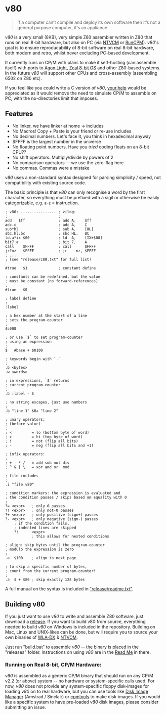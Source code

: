 # v80

>   If a computer can’t compile and deploy its own software then it’s not a general purpose computer, it's an appliance.

_v80_ is a very small (8KB), very simple Z80 assembler written in Z80 that runs on real 8-bit hardware, but also on PC (via [NTVCM] or [RunCPM]). _v80_'s goal is to ensure reproducability of 8-bit software on real 8-bit hardware, both modern and retro, whilst never excluding PC-based development.

[NTVCM]:  https://github.com/davidly/ntvcm
[RunCPM]: https://github.com/MockbaTheBorg/RunCPM

It currently runs on CP/M with plans to make it self-hosting (can assemble itself) with ports to [Agon Light], [Zeal 8-bit OS] and other Z80-based systems. In the future _v80_ will support other CPUs and cross-assembly (assembling 6502 on Z80 etc).

[Zeal 8-bit OS]: https://github.com/zeal8bit/Zeal-8-bit-OS
[Agon Light]:    https://www.thebyteattic.com/p/agon.html

If you feel like you could write a C version of _v80_, [your help](https://github.com/Kroc/v80/issues/4) would be appreciated as it would remove the need to simulate CP/M to assemble on PC, with the no-directories limit that imposes.

## ~~Features~~

- No linker, we have linker at home → includes
- No Macros! Copy + Paste is your friend or re-use includes
- No decimal numbers. Let's face it, you think in hexadecimal anyway
- $FFFF is the largest number in the universe
- No floating point numbers. Have you _tried_ coding floats on an 8-bit CPU??
- No shift operators. Multiply/divide by powers of 2
- No comparison operators -- we use the zero-flag here
- No commas. Commas were a mistake

<!--_v80_ has a fixed level of complexity; one day it will be Finished™ rather than expanding forever. _v80_ can be used to write a better assembler with macros and everything.-->

_v80_ uses a non-standard syntax designed for parsing simplicity / speed, not compatibility with existing source code.

The basic principle is that _v80_ can only recognise a word by the first character, so everything must be prefixed with a sigil or otherwise be easily categorizable, e.g. `a`-`z` = instruction.

    ; v80: ................ ; zilog:
    ;                       ;
    add   $ff               ; add A,    $ff
    adc.c                   ; adc A,    C
    sub*hl                  ; sub A,    [HL]
    sbc.hl.bc               ; sbc HL,   BC
    ld.a*ix $00             ; ld  A,    [IX+$00]
    bit7.a                  ; bit 7,    A
    call    $FFFF           ; call      $FFFF
    jr?nz   $FFFF           ; jr    nz, $FFFF
    ; ...
    ; (see "release/z80.txt" for full list)

    #true   $1              ; constant define

    ; constants can be redefined, but the value
    ; must be constant (no forward-references)
    ;
    #true   $0

    ; label define
    ;
    :label

    ; a hex number at the start of a line
    ; sets the program-counter
    ;
    $c000

    ; or use `$` to set program-counter
    ; using an expression
    ;
    $   #base + $0100

    ; keywords begin with `.`
    ;
    .b <bytes>
    .w <words>

    ; in expressions, `$` returns
    ; current program-counter
    ;
    .b :label - $

    ; no string escapes, just use numbers
    ;
    .b "line 1" $0a "line 2"

    ; unary operators:
    ; (before value)
    ;
    ; <         = lo (bottom byte of word)
    ; >         = hi (top byte of word)
    ; !         = not (flip all bits)
    ; -         = neg (flip all bits and +1)

    ; infix operators:
    ;
    ; + - * /   = add sub mul div
    ; ^ & | \   = xor and or  mod

    ; file includes
    ;
    .i "file.v80"

    ; condition markers: the expression is evaluated and
    ; the condition passes / skips based on equality with 0
    ;
    ?= <expr>   ; only 0 passes
    ?! <expr>   ; only not-0 passes
    ?+ <expr>   ; only positive (sign+) passes
    ?- <expr>   ; only negative (sign-) passes
        ; if the condition fails,
        ; indented lines are skipped
        ?!      <expr>
                ; this allows for nested conditions

    ; align: skip bytes until the program-counter
    ; modulo the expression is zero
    ;
    .a  $100    ; align to next page

    ; to skip a specific number of bytes,
    ; count from the current program-counter!
    ;
    .a  $ + $80 ; skip exactly 128 bytes

A full manual on the syntax is included in ["release/readme.txt"](/release/readme.txt).

## Building v80

If you just want to use _v80_ to write and assemble Z80 software, just download a [release](https://github.com/Kroc/v80/releases). If you want to build v80 from source, everything needed to build _v80_ on Windows is included in the repository. Building on Mac, Linux and UNIX-likes can be done, but will require you to source your own binaries of [WLA-DX] & [NTVCM].

[WLA-DX]: https://github.com/vhelin/wla-dx

Just run "build.bat" to assemble _v80_ -- the binary is placed in the "releases" folder. Instructions on using _v80_ are in the [Read Me](/release/readme.txt) in there.

### Running on Real 8-bit, CP/M Hardware:

_v80_ is assembled as a generic CP/M binary that should run on any CP/M v2.2 (or above) system -- no hardware or system-specific calls used. For now, _v80_ does not provide any system-specific floppy disk-images for loading _v80_ on to real hardware, but you can use tools like [Disk Image Manager] (Amstrad / Sinclair) or [cpmtools] to make disk-images. If you would like a specific system to have pre-loaded _v80_ disk images, please consider submitting an issue.

[Disk Image Manager]: https://github.com/damieng/DiskImageManager
[cpmtools]: http://www.moria.de/~michael/cpmtools/